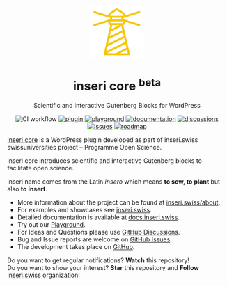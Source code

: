 <p align="center"><a href="https://inseri.swiss/"><img src="https://raw.githubusercontent.com/inseri-swiss/inseri-core-wp/8820531f0db87ca285b11e05af40453b48e29ee8/docs/assets/inseri_logo.svg" alt="Logo" height=120></a>
</p>
<h1 align="center">inseri core <sup>beta</sup></h1>

<p align="center">Scientific and interactive Gutenberg Blocks for WordPress</p>

<p align="center">
<img alt="CI workflow" src="https://github.com/inseri-swiss/inseri-core-wp/actions/workflows/ci.yml/badge.svg" />
<a href="https://wordpress.org/plugins/inseri-core/"><img src="https://img.shields.io/wordpress/plugin/v/inseri-core?label=get%20wp%20plugin" alt="plugin"></a>
<a href="https://inseri.swiss/playground/"><img src="https://img.shields.io/badge/wp-playground-blue" alt="playground"></a>
<a href="https://docs.inseri.swiss/"><img src="https://img.shields.io/badge/read-documentation-blue" alt="documentation"></a>
<a href="https://github.com/inseri-swiss/inseri-core-wp/discussions"><img src="https://img.shields.io/github/discussions/inseri-swiss/inseri-core-wp" alt="discussions"></a>
<a href="https://github.com/inseri-swiss/inseri-core-wp/issues"><img src="https://img.shields.io/github/issues-raw/inseri-swiss/inseri-core-wp?color=blue" alt="issues"></a>
<a href="https://inseri.swiss/about/#roadmap"><img src="https://img.shields.io/badge/view-roadmap-blue" alt="roadmap"></a>
</p>

[inseri core](https://wordpress.org/plugins/inseri-core/) is a WordPress plugin developed as part of inseri.swiss swissuniversities project – Programme Open Science.

inseri core introduces scientific and interactive Gutenberg blocks to facilitate open science.

inseri name comes from the Latin _insero_ which means **to sow, to plant** but also **to insert**.

- More information about the project can be found at [inseri.swiss/about](https://inseri.swiss/about).
- For examples and showcases see [inseri.swiss](https://inseri.swiss).
- Detailed documentation is available at [docs.inseri.swiss](https://docs.inseri.swiss/).
- Try out our [Playground](https://inseri.swiss/playground/).
- For Ideas and Questions please use [GitHub Discussions](https://github.com/inseri-swiss/inseri-core-wp/discussions).
- Bug and Issue reports are welcome on [GitHub Issues](https://github.com/inseri-swiss/inseri-core-wp/issues).
- The development takes place on [GitHub](https://github.com/inseri-swiss/inseri-core-wp).

Do you want to get regular notifications? **Watch** this repository!<br/>
Do you want to show your interest? **Star** this repository and **Follow** [inseri.swiss](https://github.com/inseri-swiss/) organization!
